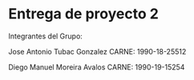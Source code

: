 # Entrega de proyecto 2

Integrantes del Grupo:

Jose Antonio Tubac Gonzalez   CARNE: 1990-18-25512

Diego Manuel Moreira Avalos   CARNE: 1990-19-15254
